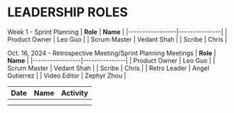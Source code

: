 # LEADERSHIP ROLES
Week 1 - Sprint Planning
| **Role**        | **Name**      |
|-----------------|---------------|
| Product Owner   | Leo Guo      |
| Scrum Master    | Vedant Shah  |
| Scribe          | Chris        |

Oct. 16, 2024 - Retrospective Meeting/Sprint Planning Meetings
| **Role**        | **Name**      |
|-----------------|---------------|
| Product Owner   | Leo Guo      |
| Scrum Master    | Vedant Shah  |
| Scribe          | Chris        |
| Retro Leader    | Angel Gutierrez |
| Video Editor    | Zephyr Zhou  |

| Date      | Name              | Activity
|-----------|-------------------|--------------------------------------------
|   |         | 
|  |         | 
